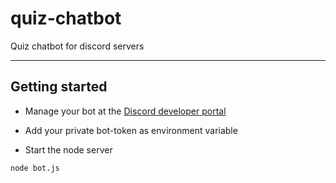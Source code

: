 # quiz-chatbot
Quiz chatbot for discord servers

---

## Getting started

* Manage your bot at the [Discord developer portal](https://discord.com/developers/applications)

* Add your private bot-token as environment variable

* Start the node server
```
node bot.js 
```
